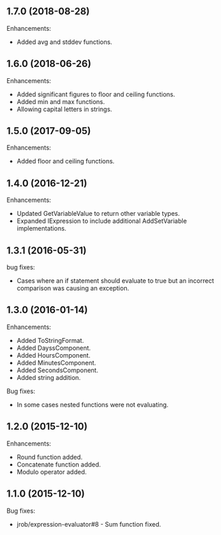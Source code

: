 ## 1.7.0 (2018-08-28)

Enhancements:

  - Added avg and stddev functions.

## 1.6.0 (2018-06-26)

Enhancements:

  - Added significant figures to floor and ceiling functions.
  - Added min and max functions.
  - Allowing capital letters in strings.

## 1.5.0 (2017-09-05)

Enhancements:

  - Added floor and ceiling functions.

## 1.4.0 (2016-12-21)

Enhancements:

  - Updated GetVariableValue to return other variable types.
  - Expanded IExpression to include additional AddSetVariable implementations.

## 1.3.1 (2016-05-31)

bug fixes:

  - Cases where an if statement should evaluate to true but an incorrect comparison was causing an exception.

## 1.3.0 (2016-01-14)

Enhancements:

  - Added ToStringFormat.
  - Added DayssComponent.
  - Added HoursComponent.
  - Added MinutesComponent.
  - Added SecondsComponent.
  - Added string addition.

Bug fixes:

  - In some cases nested functions were not evaluating.

## 1.2.0 (2015-12-10)

Enhancements:

  - Round function added.
  - Concatenate function added.
  - Modulo operator added.

## 1.1.0 (2015-12-10)

Bug fixes:

  - jrob/expression-evaluator#8 - Sum function fixed.

